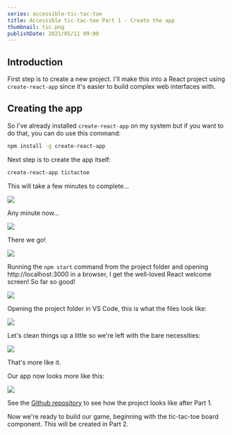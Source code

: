 ```yaml
---
series: accessible-tic-tac-toe
title: Accessible tic-tac-toe Part 1 - Create the app
thumbnail: tic.png
publishDate: 2021/05/11 09:00
---
```


## Introduction

First step is to create a new project. I'll make this into a React project using `create-react-app` since it's easier to build complex web interfaces with.

## Creating the app

So I've already installed `create-react-app` on my system but if you want to do that, you can do use this command:

```sh
npm install -g create-react-app
```

Next step is to create the app itself:

```sh
create-react-app tictactoe
```

This will take a few minutes to complete...

![](/assets/tictactoe-createreactapp.png)

Any minute now...

![](/assets/tictactoe-create2.png)

There we go!

![](/assets/tictactoe-done.png)

Running the `npm start` command from the project folder and opening http://localhost:3000 in a browser, I get the well-loved React welcome screen! So far so good!

![](/assets/tictactoe-reactwelcome.png)

Opening the project folder in VS Code, this is what the files look like:

![](/assets/tictactoe-filesinit.png)

Let's clean things up a little so we're left with the bare necessities:

![](/assets/tictactoe-aftercleanup.png)

That's more like it.

Our app now looks more like this:

![](/assets/tictactoe-hello.png)

See the [Github repository](https://github.com/SavvasStephanides/accessible-tic-tac-toe/tree/part1) to see how the project looks like after Part 1.

Now we're ready to build our game, beginning with the tic-tac-toe board component. This will be created in Part 2.
